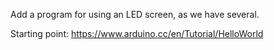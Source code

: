 Add a program for using an LED screen, as we have several.

Starting point: https://www.arduino.cc/en/Tutorial/HelloWorld
